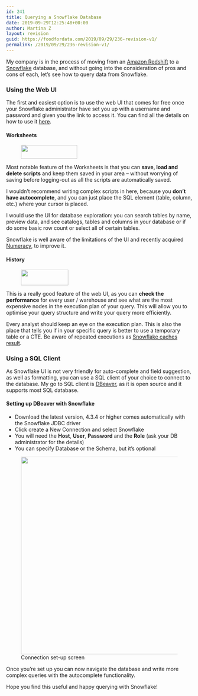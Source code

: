 ```yaml
---
id: 241
title: Querying a Snowflake Database
date: 2019-09-29T12:25:48+00:00
author: Martina Z
layout: revision
guid: https://foodfordata.com/2019/09/29/236-revision-v1/
permalink: /2019/09/29/236-revision-v1/
---
```

My company is in the process of moving from an <a href="https://aws.amazon.com/redshift/" target="_blank" rel="noreferrer noopener" aria-label="Amazon Redshift (opens in a new tab)">Amazon Redshift</a> to a <a rel="noreferrer noopener" aria-label="Snowflake (opens in a new tab)" href="https://www.snowflake.com/" target="_blank">Snowflake</a> database, and without going into the consideration of pros and cons of each, let&#8217;s see how to query data from Snowflake. 

### Using the Web UI

The first and easiest option is to use the web UI that comes for free once your Snowflake administrator have set you up with a username and password and given you the link to access it. You can find all the details on how to use it <a rel="noreferrer noopener" aria-label="here (opens in a new tab)" href="https://docs.snowflake.net/manuals/user-guide/ui-using.html" target="_blank">here</a>.

#### Worksheets

<div class="wp-block-image">
  <figure class="aligncenter is-resized"><img src="https://foodfordata.com/wp-content/uploads/2019/09/Screenshot-from-2019-09-29-13-08-17.png" alt="" class="wp-image-238" width="152" height="37" /></figure>
</div>

Most notable feature of the Worksheets is that you can **save, load and delete scripts** and keep them saved in your area &#8211; without worrying of saving before logging-out as all the scripts are automatically saved. 

I wouldn&#8217;t recommend writing complex scripts in here, because you **don&#8217;t have autocomplete**, and you can just place the SQL element (table, column, etc.) where your cursor is placed. 

I would use the UI for database exploration: you can search tables by name, preview data, and see catalogs, tables and columns in your database or if do some basic row count or select all of certain tables.

Snowflake is well aware of the limitations of the UI and recently acquired <a href="https://www.snowflake.com/blog/numeracy-investing-in-our-query-ui/" target="_blank" rel="noreferrer noopener" aria-label=" (opens in a new tab)">Numeracy</a>, to improve it.

#### History

<div class="wp-block-image">
  <figure class="aligncenter"><img width="128" height="42" src="https://foodfordata.com/wp-content/uploads/2019/09/Screenshot-from-2019-09-29-13-10-27.png" alt="" class="wp-image-239" /></figure>
</div>

This is a really good feature of the web UI, as you can **check the performance** for every user / warehouse and see what are the most expensive nodes in the execution plan of your query. This will allow you to optimise your query structure and write your query more efficiently.

Every analyst should keep an eye on the execution plan. This is also the place that tells you if in your specific query is better to use a temporary table or a CTE. Be aware of repeated executions as <a href="https://www.youtube.com/watch?v=lcO8CRT5EMc" target="_blank" rel="noreferrer noopener" aria-label="Snowflake caches result (opens in a new tab)">Snowflake caches result</a>.

### Using a SQL Client

As Snowflake UI is not very friendly for auto-complete and field suggestion, as well as formatting, you can use a SQL client of your choice to connect to the database. My go to SQL client is <a href="https://dbeaver.io/" target="_blank" rel="noreferrer noopener" aria-label="DBeaver (opens in a new tab)">DBeaver</a>, as it is open source and it supports most SQL database. 

#### Setting up DBeaver with Snowflake

  * Download the latest version, 4.3.4 or higher comes automatically with the Snowflake JDBC driver
  * Click create a New Connection and select Snowflake
  * You will need the **Host**, **User**, **Password** and the **Role** (ask your DB administrator for the details)
  * You can specify Database or the Schema, but it&#8217;s optional

<div class="wp-block-image">
  <figure class="aligncenter is-resized"><img src="https://foodfordata.com/wp-content/uploads/2019/09/Screenshot-from-2019-09-29-12-14-23.png" alt="" class="wp-image-237" width="483" height="532" srcset="http://foodfordata.com/wp-content/uploads/2019/09/Screenshot-from-2019-09-29-12-14-23.png 781w, http://foodfordata.com/wp-content/uploads/2019/09/Screenshot-from-2019-09-29-12-14-23-272x300.png 272w, http://foodfordata.com/wp-content/uploads/2019/09/Screenshot-from-2019-09-29-12-14-23-768x847.png 768w" sizes="(max-width: 483px) 100vw, 483px" /><figcaption>Connection set-up screen</figcaption></figure>
</div>

Once you&#8217;re set up you can now navigate the database and write more complex queries with the autocomplete functionality.

Hope you find this useful and happy querying with Snowflake!